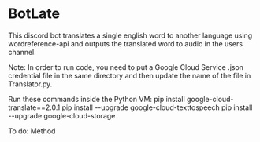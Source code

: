 # BotLate
This discord bot translates a single english word to another language using wordreference-api and outputs the translated word to audio in the users channel.

Note: In order to run code, you need to put a Google Cloud Service .json credential file in the same directory and then update the name of the file in Translator.py.

Run these commands inside the Python VM:
pip install google-cloud-translate==2.0.1
pip install --upgrade google-cloud-texttospeech
pip install --upgrade google-cloud-storage


To do:
  Method
